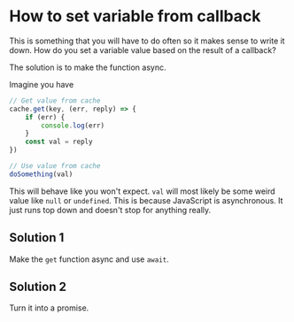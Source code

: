 # How to set variable from callback 

This is something that you will have to do often so it makes sense to write
it down. How do you set a variable value based on the result of a callback?

The solution is to make the function async. 

Imagine you have 

```js
// Get value from cache
cache.get(key, (err, reply) => {
    if (err) {
        console.log(err)
    }
    const val = reply
})

// Use value from cache
doSomething(val)
```

This will behave like you won't expect. `val` will most likely be some weird
value like `null` or `undefined`. This is because JavaScript is asynchronous.
It just runs top down and doesn't stop for anything really.

## Solution 1 

Make the `get` function async and use `await`. 

## Solution 2

Turn it into a promise. 



